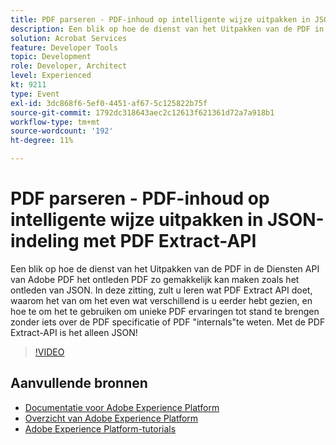 ```yaml
---
title: PDF parseren - PDF-inhoud op intelligente wijze uitpakken in JSON-indeling met PDF Extract-API
description: Een blik op hoe de dienst van het Uitpakken van de PDF in de Diensten API van Adobe PDF het ontleden PDF zo gemakkelijk kan maken zoals het ontleden van JSON. In deze zitting, zult u leren wat PDF Extract API doet, waarom het van om het even wat verschillend is u eerder hebt gezien, en hoe te om het te gebruiken om unieke PDF ervaringen tot stand te brengen zonder iets over de PDF specificatie of PDF "internals"te weten. Met de PDF Extract-API is het alleen JSON!
solution: Acrobat Services
feature: Developer Tools
topic: Development
role: Developer, Architect
level: Experienced
kt: 9211
type: Event
exl-id: 3dc868f6-5ef0-4451-af67-5c125822b75f
source-git-commit: 1792dc318643aec2c12613f621361d72a7a918b1
workflow-type: tm+mt
source-wordcount: '192'
ht-degree: 11%

---
```


# PDF parseren - PDF-inhoud op intelligente wijze uitpakken in JSON-indeling met PDF Extract-API

Een blik op hoe de dienst van het Uitpakken van de PDF in de Diensten API van Adobe PDF het ontleden PDF zo gemakkelijk kan maken zoals het ontleden van JSON. In deze zitting, zult u leren wat PDF Extract API doet, waarom het van om het even wat verschillend is u eerder hebt gezien, en hoe te om het te gebruiken om unieke PDF ervaringen tot stand te brengen zonder iets over de PDF specificatie of PDF &quot;internals&quot;te weten. Met de PDF Extract-API is het alleen JSON!

>[!VIDEO](https://video.tv.adobe.com/v/338096/?quality=12&learn=on&hidetitle=true)

## Aanvullende bronnen

- [Documentatie voor Adobe Experience Platform](https://experienceleague.adobe.com/docs/experience-platform.html)
- [Overzicht van Adobe Experience Platform](https://experienceleague.adobe.com/docs/experience-platform/landing/home.html)
- [Adobe Experience Platform-tutorials](https://experienceleague.adobe.com/docs/platform-learn/tutorials/overview.html?lang=nl)
